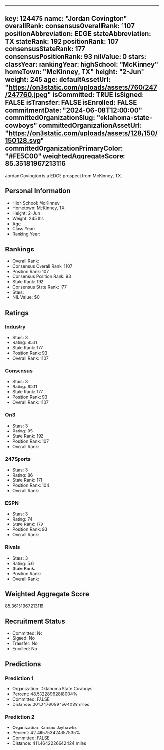 ---
  key: 124475
  name: "Jordan Covington"
  overallRank: 
  consensusOverallRank: 1107
  positionAbbreviation: EDGE
  stateAbbreviation: TX
  stateRank: 192
  positionRank: 107
  consensusStateRank: 177
  consensusPositionRank: 93
  nilValue: 0
  stars: 
  classYear: 
  rankingYear: 
  highSchool: "McKinney"
  homeTown: "McKinney, TX"
  height: "2-Jun"
  weight: 245
  age: 
  defaultAssetUrl: "https://on3static.com/uploads/assets/760/247/247760.jpeg"
  isCommitted: TRUE
  isSigned: FALSE
  isTransfer: FALSE
  isEnrolled: FALSE
  commitmentDate: "2024-06-08T12:00:00"
  committedOrganizationSlug: "oklahoma-state-cowboys"
  committedOrganizationAssetUrl: "https://on3static.com/uploads/assets/128/150/150128.svg"
  committedOrganizationPrimaryColor: "#FE5C00"
  weightedAggregateScore: 85.36181967213116
  ---
  
  Jordan Covington is a EDGE prospect from McKinney, TX.
  
  ## Personal Information
  - High School: McKinney
  - Hometown: McKinney, TX
  - Height: 2-Jun
  - Weight: 245 lbs
  - Age: 
  - Class Year: 
  - Ranking Year: 
  
  ## Rankings
  - Overall Rank: 
  - Consensus Overall Rank: 1107
  - Position Rank: 107
  - Consensus Position Rank: 93
  - State Rank: 192
  - Consensus State Rank: 177
  - Stars: 
  - NIL Value: $0
  
  ## Ratings
  
  ### Industry
  - Stars: 3
  - Rating: 85.11
  - State Rank: 177
  - Position Rank: 93
  - Overall Rank: 1107
  
  ### Consensus
  - Stars: 3
  - Rating: 85.11
  - State Rank: 177
  - Position Rank: 93
  - Overall Rank: 1107
  
  ### On3
  - Stars: 3
  - Rating: 85
  - State Rank: 192
  - Position Rank: 107
  - Overall Rank: 
  
  ### 247Sports
  - Stars: 3
  - Rating: 86
  - State Rank: 171
  - Position Rank: 104
  - Overall Rank: 
  
  ### ESPN
  - Stars: 3
  - Rating: 74
  - State Rank: 179
  - Position Rank: 93
  - Overall Rank: 
  
  ### Rivals
  - Stars: 3
  - Rating: 5.6
  - State Rank: 
  - Position Rank: 
  - Overall Rank: 
  
  ## Weighted Aggregate Score
  85.36181967213116
  
  ## Recruitment Status
  - Committed: No
  - Signed: No
  - Transfer: No
  - Enrolled: No
  
  
  
  ## Predictions
  
  ### Prediction 1
  - Organization: Oklahoma State Cowboys
  - Percent: 48.53228962818004%
  - Committed: FALSE
  - Distance: 201.04760594564038 miles
  
  ### Prediction 2
  - Organization: Kansas Jayhawks
  - Percent: 42.465753424657535%
  - Committed: FALSE
  - Distance: 411.4642226642424 miles
  